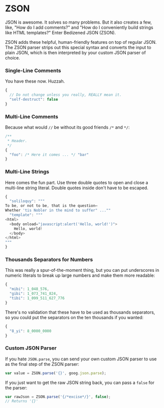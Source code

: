 ZSON
====

JSON is awesome. It solves so many problems. But it also creates a few, like,
"How do I add comments?" and "How do I conveniently build strings like HTML
templates?" Enter Bedizened JSON (ZSON).

ZSON adds these helpful, human-friendly features on top of regular JSON.
The ZSON parser strips out this special syntax and converts the input to
plain JSON, which is then interpreted by your custom JSON parser of choice.

### Single-Line Comments

You have these now. Huzzah.

```javascript
{
  // Do not change unless you really, REALLY mean it.
  "self-destruct": false
}
```

### Multi-Line Comments

Because what would `//` be without its good friends `/*` and `*/`:

```javascript
/**
 * Header.
 */
{
  "foo": /* Here it comes ... */ "bar"
}
```

### Multi-Line Strings

Here comes the fun part. Use three double quotes to open and close a multi-line
string literal. Double quotes inside don't have to be escaped.

```javascript
{
  "soliloquy": """
To be, or not to be, that is the question—
Whether 'tis Nobler in the mind to suffer" ...""
  "template": """
<html>
  <body onload="javascript:alert('Hello, world!')">
    Hello, world!
  </body>
</html>
"""
}
```

### Thousands Separators for Numbers

This was really a spur-of-the-moment thing, but you can put underscores in
numeric literals to break up large numbers and make them more readable:

```javascript
{
  "mibi": 1_048_576,
  "gibi": 1_073_741_824,
  "tibi": 1_099_511_627_776
}
```

There's no validation that these have to be used as thousands separators, so
you could put the separators on the ten thousands if you wanted:

```javascript
{
  "8_yi": 8_0000_0000
}
```

### Custom JSON Parser

If you hate `JSON.parse`, you can send your own custom JSON parser to use as
the final step of the ZSON parser:

```javascript
var value = ZSON.parse('{}', goog.json.parse);
```

If you just want to get the raw JSON string back, you can pass a `false`
for the parser:

```javascript
var rawJson = ZSON.parse('{/*excise*/}', false);
// Returns '{}'
```
